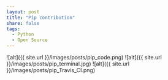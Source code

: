 ```yaml
---
layout: post
title: "Pip contribution"
share: false
tags:
  - Python
  - Open Source
---
```


![alt]({{ site.url }}/images/posts/pip_code.png)
![alt]({{ site.url }}/images/posts/pip_terminal.jpg)
![alt]({{ site.url }}/images/posts/pip_Travis_CI.png)
